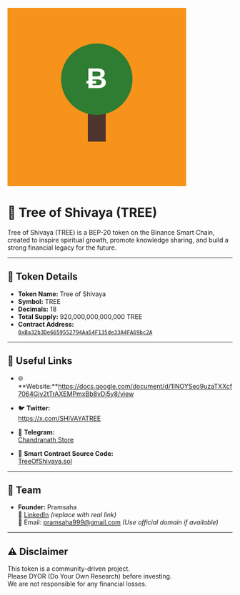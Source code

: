 ![Token Logo](./token-logo.svg)

# 🌳 Tree of Shivaya (TREE)

Tree of Shivaya (TREE) is a BEP-20 token on the Binance Smart Chain, created to inspire spiritual growth, promote knowledge sharing, and build a strong financial legacy for the future.

---

## 🔢 Token Details

- **Token Name:** Tree of Shivaya  
- **Symbol:** TREE  
- **Decimals:** 18  
- **Total Supply:** 920,000,000,000,000 TREE  
- **Contract Address:**  
  [`0xBa32b3De6659552794Aa54F135de33A4FA69bc2A`](https://bscscan.com/address/0xBa32b3De6659552794Aa54F135de33A4FA69bc2A)

---

## 🔗 Useful Links

- 🌐 **Website:**https://docs.google.com/document/d/1INOYSeo9uzaTXXcf7064Gjy2tTrAXEMPmxBb8vDj5y8/view  

- 🐦 **Twitter:**  
  https://x.com/SHIVAYATREE

- 💬 **Telegram:**  
  [Chandranath Store](https://t.me/ChandranathStore)

- 🧾 **Smart Contract Source Code:**  
  [TreeOfShivaya.sol](./TreeOfShivaya.sol)

---

## 👥 Team

- **Founder:** Pramsaha  
  🔗 [LinkedIn](https://linkedin.com/in/your-profile-link) *(replace with real link)*  
  📧 Email: pramsaha999@gmail.com *(Use official domain if available)*

---

## ⚠️ Disclaimer

This token is a community-driven project.  
Please DYOR (Do Your Own Research) before investing.  
We are not responsible for any financial losses.
